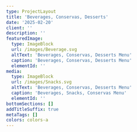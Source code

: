 ```yaml
---
type: ProjectLayout
title: 'Beverages, Conservas, Desserts'
date: '2025-02-20'
client: ''
description: ''
featuredImage:
  type: ImageBlock
  url: /images/Beverage.svg
  altText: 'Beverages, Conservas, Desserts Menu'
  caption: 'Beverages, Conservas, Desserts Menu'
  elementId: ''
media:
  type: ImageBlock
  url: /images/Snacks.svg
  altText: 'Beverages, Conservas, Desserts Menu'
  caption: 'Beverages, Snacks, Conservas Menu'
  elementId: ''
bottomSections: []
addTitleSuffix: true
metaTags: []
colors: colors-a
---
```

